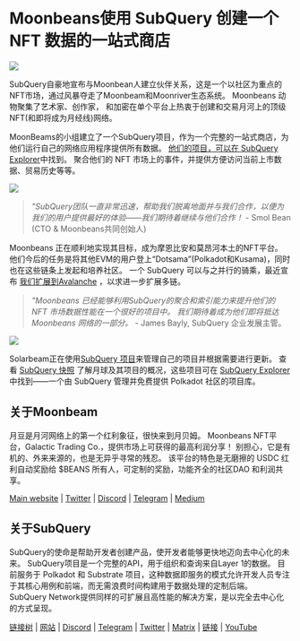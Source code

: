 # Moonbeans使用 SubQuery 创建一个 NFT 数据的一站式商店

![](https://miro.medium.com/max/1400/0*WyB06V5POhvv7q4m)

SubQuery自豪地宣布与Moonbean人建立伙伴关系，这是一个以社区为重点的NFT市场，通过风暴夺走了Moonbeam和Moonriver生态系统。 Moonbeans 动物聚集了艺术家、创作家， 和加密在单个平台上热衷于创建和交易月河上的顶级NFT(和即将成为月经线)网络。

MoonBeams的小组建立了一个SubQuery项目，作为一个完整的一站式商店，为他们运行自己的网络应用程序提供所有数据。 [他们的项目，可以在 SubQuery Explorer](https://explorer.subquery.network/subquery/m00nbeans/marketplace-v3)中找到。 聚合他们的 NFT 市场上的事件，并提供方便访问当前上市数据、贸易历史等等。

![](https://miro.medium.com/max/1400/0*j4M8qDAU12se05uX)

> _"SubQuery团队一直非常迅速，帮助我们脱离地面并与我们合作，以便为我们的用户提供最好的体验――我们期待着继续与他们合作！_ - Smol Bean (CTO & Moonbeans共同创始人)

Moonbeans 正在顺利地实现其目标，成为摩恩比安和莫昂河本土的NFT平台。 他们今后的任务是将其他EVM的用户登上“Dotsama”(Polkadot和Kusama)，同时也在这些链条上发起和培养社区。 一个 SubQuery 可以与之并行的骑乘，最近宣布 [我们扩展到Avalanche](../blogs/20220321-avalache.md) ，以求进一步扩展多链。

> _"Moonbeans 已经能够利用SubQuery的聚合和索引能力来提升他们的 NFT 市场数据性能在一个很好的项目中。 我们期待着成为他们即将抵达Moonbeans 网络的一部分。_ - James Bayly, SubQuery 企业发展主管。

![](https://miro.medium.com/max/1400/0*-FlPYXDl_QKfz9s5)

Solarbeam正在使用[SubQuery 项目](https://project.subquery.network/)来管理自己的项目并根据需要进行更新。 查看 [SubQuery 快照](https://twitter.com/subquerynetwork/status/1497134283827339416?s=21) 了解月球及其项目的概况，这些项目可在 [SubQuery Explorer](https://explorer.subquery.network/) 中找到——一个由 SubQuery 管理并免费提供 Polkadot 社区的项目库。

## 关于Moonbeam

月豆是月河网络上的第一个红利象征，很快来到月贝姆。 Moonbeans NFT平台，Galactic Trading Co.，提供市场上可获得的最高利润分享！ 别担心，它是有机的、外来来源的，也是无异乎寻常的残忍。 该平台的特色是无磨擦的 USDC 红利自动奖励给 $BEANS 所有人，可定制的奖励，功能齐全的社区DAO 和利润共享。

[Main website](http://moonbeans.io/) | [Twitter](https://twitter.com/MoonBeansIO) | [Discord](http://discord.gg/qqE9aBPzQ9) | [Telegram](http://t.me/moonbeansio) | [Medium](https://medium.com/@MoonBeans)

## 关于SubQuery

SubQuery的使命是帮助开发者创建产品，使开发者能够更快地迈向去中心化的未来。 SubQuery项目是一个完整的API，用于组织和查询来自Layer 1的数据。 目前服务于 Polkadot 和 Substrate 项目，这种数据即服务的模式允许开发人员专注于其核心用例和前端，而无需浪费时间构建用于数据处理的定制后端。 SubQuery Network提供同样的可扩展且高性能的解决方案，是以完全去中心化的方式呈现。

[链接树](https://linktr.ee/subquerynetwork) | [网站](https://subquery.network/) | [Discord](https://discord.com/invite/78zg8aBSMG) | [Telegram](https://t.me/subquerynetwork) | [Twitter](https://twitter.com/subquerynetwork) | [Matrix](https://matrix.to/#/#subquery:matrix.org) | [链接](https://www.linkedin.com/company/subquery) | [YouTube](https://www.youtube.com/channel/UCi1a6NUUjegcLHDFLr7CqLw)

